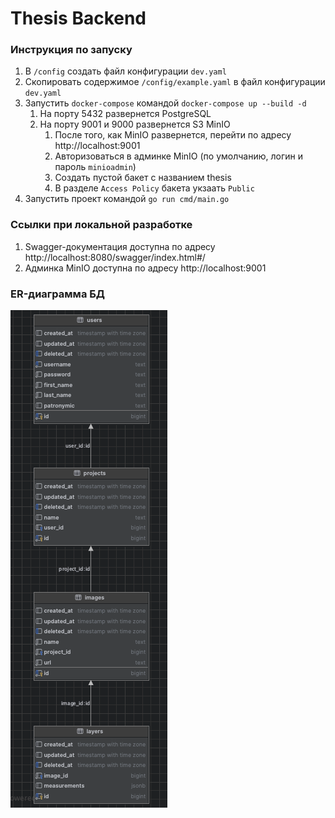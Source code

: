 # Thesis Backend

### Инструкция по запуску

1. В `/config` создать файл конфигурации `dev.yaml`
2. Скопировать содержимое `/config/example.yaml` в файл конфигурации `dev.yaml`
3. Запустить `docker-compose` командой `docker-compose up --build -d`
    1. На порту 5432 развернется PostgreSQL
    2. На порту 9001 и 9000 развернется S3 MinIO
       1. После того, как MinIO развернется, перейти по адресу http://localhost:9001
       2. Авторизоваться в админке MinIO (по умолчанию, логин и пароль `minioadmin`)
       3. Создать пустой бакет с названием thesis
       4. В разделе `Access Policy` бакета укзаать `Public`
4. Запустить проект командой `go run cmd/main.go`

### Ссылки при локальной разработке
1. Swagger-документация доступна по адресу http://localhost:8080/swagger/index.html#/
2. Админка MinIO доступна по адресу http://localhost:9001

### ER-диаграмма БД
![img.png](img.png)